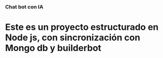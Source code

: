 ### Chat bot con IA

# Este es un proyecto estructurado en Node js, con sincronización con Mongo db y builderbot